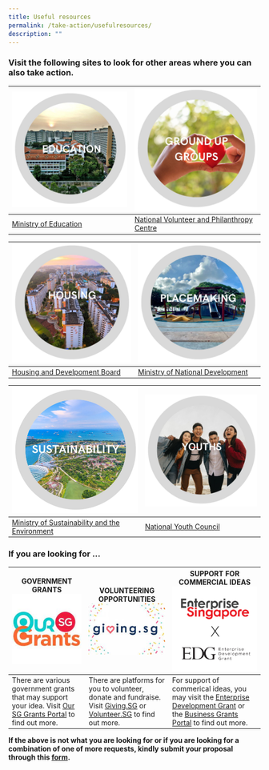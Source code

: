 ```yaml
---
title: Useful resources
permalink: /take-action/usefulresources/
description: ""
---
```

### Visit the following sites to look for other areas where you can also take action. 



| ![](/images/education%20111.jpg) | ![](/images/nvpc%2011.jpg) |
| -------- | -------- |
| [Ministry of Education](https://moe.gov.sg)     | [National Volunteer and Philanthropy Centre](https://cityofgood.sg)      |

| ![](/images/housing.jpg) |![](/images/placemaking.jpg)|
| -------- | -------- |
| [Housing and Develpoment Board](https://hdb.gov.sg)     |[Ministry of National Development](https://mse.gov.sg)       |

| ![](/images/sustainability%20111.jpg) |![](/images/youths111.jpg)|
| -------- | -------- |
| [Ministry of Sustainability and the Environment](https://mse.gov.sg)     | [National Youth Council](https://nyc.gov.sg)      |

### If you are looking for ... 



| GOVERNMENT GRANTS ![](/images/our%20sg%20grants%20portal.jpg) | VOLUNTEERING OPPORTUNITIES ![](/images/givingsg.jpg) | SUPPORT FOR COMMERCIAL IDEAS ![](/images/enterprise%20development%20grant.png)|
| -------- | -------- | -------- |
| There are various government grants that may support your idea. Visit [Our SG Grants Portal](https://oursggrants.gov.sg) to find out more.  | There are platforms for you to volunteer, donate and fundraise. Visit [Giving.SG](https://www.giving.sg) or [Volunteer.SG](https://www.volunteer.gov.sg/) to find out more. | For support of commerical ideas, you may visit the [Enterprise Development Grant](https://www.enterprisesg.gov.sg/financial-support/enterprise-development-grant) or the [Business Grants Portal](https://www.businessgrants.gov.sg/) to find out more.

**If the above is not what you are looking for or if you are looking for a combination of one of more requests, kindly submit your proposal through this [form](https://go.gov.sg/takeactiontoday).**